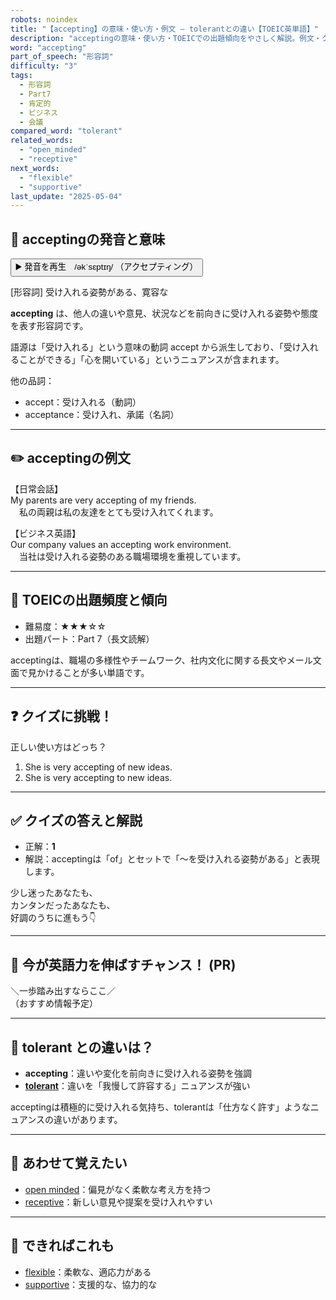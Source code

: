 ```yaml
---
robots: noindex
title: "【accepting】の意味・使い方・例文 ― tolerantとの違い【TOEIC英単語】"
description: "acceptingの意味・使い方・TOEICでの出題傾向をやさしく解説。例文・クイズ付きでtolerantとの違いもわかりやすく学べます。"
word: "accepting"
part_of_speech: "形容詞"
difficulty: "3"
tags:
  - 形容詞
  - Part7
  - 肯定的
  - ビジネス
  - 会議
compared_word: "tolerant"
related_words:
  - "open_minded"
  - "receptive"
next_words:
  - "flexible"
  - "supportive"
last_update: "2025-05-04"
---
```


## 🔰 acceptingの発音と意味

<button class="play-audio" onclick="playTTS('accepting')">
  <span class="play-audio-main">
    ▶️ 発音を再生　/əkˈsɛptɪŋ/
  </span>
  <span class="play-audio-sub">
    （アクセプティング）
  </span>
</button>

[形容詞] 受け入れる姿勢がある、寛容な

**accepting** は、他人の違いや意見、状況などを前向きに受け入れる姿勢や態度を表す形容詞です。

語源は「受け入れる」という意味の動詞 accept から派生しており、「受け入れることができる」「心を開いている」というニュアンスが含まれます。

他の品詞：  
- accept：受け入れる（動詞）
- acceptance：受け入れ、承諾（名詞）

---

## ✏️ acceptingの例文

【日常会話】  
My parents are very accepting of my friends.  
　私の両親は私の友達をとても受け入れてくれます。

【ビジネス英語】  
Our company values an accepting work environment.  
　当社は受け入れる姿勢のある職場環境を重視しています。

---

## 🎯 TOEICの出題頻度と傾向

- 難易度：★★★☆☆
- 出題パート：Part 7（長文読解）

acceptingは、職場の多様性やチームワーク、社内文化に関する長文やメール文面で見かけることが多い単語です。

---

## ❓ クイズに挑戦！

正しい使い方はどっち？

1. She is very accepting of new ideas.  
2. She is very accepting to new ideas.

---

## ✅ クイズの答えと解説

- 正解：**1**
- 解説：acceptingは「of」とセットで「～を受け入れる姿勢がある」と表現します。

少し迷ったあなたも、  
カンタンだったあなたも、  
好調のうちに進もう👇️

---

## 🚀 今が英語力を伸ばすチャンス！ (PR)

<div class="info-center">
＼一歩踏み出すならここ／<br>  
（おすすめ情報予定）
</div>

---

## 🤔  tolerant との違いは？

- **accepting**：違いや変化を前向きに受け入れる姿勢を強調
- **[tolerant](/word/tolerant/)**：違いを「我慢して許容する」ニュアンスが強い

acceptingは積極的に受け入れる気持ち、tolerantは「仕方なく許す」ようなニュアンスの違いがあります。

---

## 🧩 あわせて覚えたい

- [open minded](/word/open_minded/)：偏見がなく柔軟な考え方を持つ
- [receptive](/word/receptive/)：新しい意見や提案を受け入れやすい

---

## 📖 できればこれも

- [flexible](/word/flexible/)：柔軟な、適応力がある
- [supportive](/word/supportive/)：支援的な、協力的な

<!-- cvid: aid30_bid20 -->
